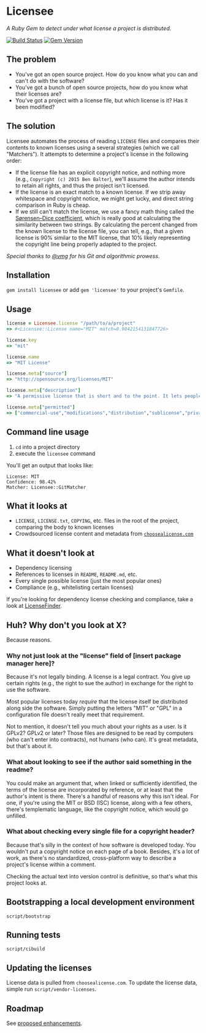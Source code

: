 # Licensee
_A Ruby Gem to detect under what license a project is distributed._

[![Build Status](https://travis-ci.org/benbalter/licensee.svg?branch=master)](https://travis-ci.org/benbalter/licensee) [![Gem Version](https://badge.fury.io/rb/licensee.svg)](http://badge.fury.io/rb/licensee)

## The problem
- You've got an open source project. How do you know what you can and can't do with the software?
- You've got a bunch of open source projects, how do you know what their licenses are?
- You've got a project with a license file, but which license is it? Has it been modified?

## The solution
Licensee automates the process of reading `LICENSE` files and compares their contents to known licenses using a several strategies (which we call "Matchers"). It attempts to determine a project's license in the following order:
- If the license file has an explicit copyright notice, and nothing more (e.g., `Copyright (c) 2015 Ben Balter`), we'll assume the author intends to retain all rights, and thus the project isn't licensed.
- If the license is an exact match to a known license. If we strip away whitespace and copyright notice, we might get lucky, and direct string comparison in Ruby is cheap.
- If we still can't match the license, we use a fancy math thing called the [Sørensen–Dice coefficient](https://en.wikipedia.org/wiki/S%C3%B8rensen%E2%80%93Dice_coefficient), which is really good at calculating the similarity between two strings. By calculating the percent changed from the known license to the license file, you can tell, e.g., that a given license is 90% similar to the MIT license, that 10% likely representing the copyright line being properly adapted to the project.

_Special thanks to [@vmg](https://github.com/vmg) for his Git and algorithmic prowess._

## Installation
`gem install licensee` or add `gem 'licensee'` to your project's `Gemfile`.

## Usage

```ruby
license = Licensee.license "/path/to/a/project"
=> #<Licensee::License name="MIT" match=0.9842154131847726>

license.key
=> "mit"

license.name
=> "MIT License"

license.meta["source"]
=> "http://opensource.org/licenses/MIT"

license.meta["description"]
=> "A permissive license that is short and to the point. It lets people do anything with your code with proper attribution and without warranty."

license.meta["permitted"]
=> ["commercial-use","modifications","distribution","sublicense","private-use"]
```

## Command line usage
1. `cd` into a project directory
2. execute the `licensee` command

You'll get an output that looks like:

```
License: MIT
Confidence: 98.42%
Matcher: Licensee::GitMatcher
```

## What it looks at
- `LICENSE`, `LICENSE.txt`, `COPYING`, etc. files in the root of the project, comparing the body to known licenses
- Crowdsourced license content and metadata from [`choosealicense.com`](http://choosealicense.com)

## What it doesn't look at
- Dependency licensing
- References to licenses in `README`, `README.md`, etc.
- Every single possible license (just the most popular ones)
- Compliance (e.g., whitelisting certain licenses)

If you're looking for dependency license checking and compliance, take a look at [LicenseFinder](https://github.com/pivotal/LicenseFinder).

## Huh? Why don't you look at X?
Because reasons.

### Why not just look at the "license" field of [insert package manager here]?
Because it's not legally binding. A license is a legal contract. You give up certain rights (e.g., the right to sue the author) in exchange for the right to use the software.

Most popular licenses today _require_ that the license itself be distributed along side the software. Simply putting the letters "MIT" or "GPL" in a configuration file doesn't really meet that requirement.

Not to mention, it doesn't tell you much about your rights as a user. Is it GPLv2? GPLv2 or later? Those files are designed to be read by computers (who can't enter into contracts), not humans (who can). It's great metadata, but that's about it.

### What about looking to see if the author said something in the readme?
You could make an argument that, when linked or sufficiently identified, the terms of the license are incorporated by reference, or at least that the author's intent is there. There's a handful of reasons why this isn't ideal. For one, if you're using the MIT or BSD (ISC) license, along with a few others, there's templematic language, like the copyright notice, which would go unfilled.

### What about checking every single file for a copyright header?
Because that's silly in the context of how software is developed today. You wouldn't put a copyright notice on each page of a book. Besides, it's a lot of work, as there's no standardized, cross-platform way to describe a project's license within a comment.

Checking the actual text into version control is definitive, so that's what this project looks at.

## Bootstrapping a local development environment
`script/bootstrap`

## Running tests
`script/cibuild`

## Updating the licenses
License data is pulled from `choosealicense.com`. To update the license data, simple run `script/vendor-licenses`.

## Roadmap
See [proposed enhancements](https://github.com/benbalter/licensee/labels/enhancement).

